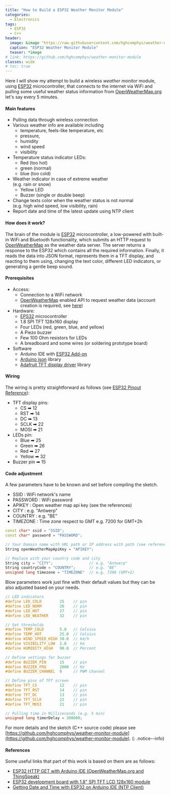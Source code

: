 ```yaml
---
title: "How to Build a ESP32 Weather Monitor Module"
categories:
  - Electronics
tags:
  - ESP32
  - C++
header:
  image: &image "https://raw.githubusercontent.com/hghcomphys/weather-monitor-module/master/docs/perspective.JPG"
  caption: "ESP32 Weather Monitor Module"
  teaser: *image
# link: https://github.com/hghcomphys/weather-monitor-module
classes: wide
# toc: true
---
```


Here I will show my attempt to build a wireless _weather monitor_ module, using [ESP32](https://en.wikipedia.org/wiki/NodeMCU) microcontroller, that connects to the internet via WiFi and pulling some useful weather status information from [OpenWeatherMap.org](https://openweathermap.org/) let's say every 5 minutes.


#### Main features
- Pulling data through wireless connection
- Various weather info are available including 
  - temperature, feels-like temperature, etc 
  - pressure, 
  - humidity
  - wind speed
  - visibility
- Temperature status indicator LEDs: 
  - Red (too hot)
  - green (normal)
  - blue (too cold)
- Weather indicator in case of extreme weather \
(e.g. rain or snow)
  - Yellow LED
  - Buzzer (single or double beep)
- Change texts color when the weather status is not normal \
(e.g. high wind speed, low visibility, rain) 
- Report date and time of the latest update using NTP client


#### How does it work?
The brain of the module is [ESP32][esp32ref] microcontroller, a low-powered with built-in WiFi and Bluetooth functionality, which submits an HTTP request to [OpenWeatherMap][openweatherref] as the weather data server. The server returns a response to the ESP32 which contains all the required information. Finally, it reads the data into JSON format, represents them in a TFT display, and reacting to them using, changing the text color, different LED indicators, or generating a gentle beep sound.

#### Prerequisites
- Access:
    - Connection to a WiFi network 
    - [OpenWeatherMap][openweatherref] enabled API to request weather data (account creation is required, see [here][apikeyref])
- Hardware:
    - [EPS32][esp32ref] microcontroller
    - 1.8 SPI TFT 128x160 display 
    - Four LEDs (red, green, blue, and yellow)
    - A Piezo buzzer
    - Few 100 Ohm resistors for LEDs
    - A breadboard and some wires (or soldering prototype board)
- Software
    - Arduino IDE with [ESP32 Add-on](https://randomnerdtutorials.com/installing-the-esp32-board-in-arduino-ide-windows-instructions/)
    - [Arduino json](https://github.com/bblanchon/ArduinoJson) library
    - [Adafruit TFT display driver](https://github.com/adafruit/Adafruit-ST7735-Library) library


#### Wiring
The wiring is pretty straightforward as follows (see [ESP32 Pinout Reference](https://randomnerdtutorials.com/esp32-pinout-reference-gpios/)): 
- TFT display pins:
    - CS ➡ 12    
    - RST ➡ 14    
    - DC  ➡ 13 
    - SCLK ➡ 22   
    - MOSI ➡ 21 
- LEDs pin:
    - Blue  ➡ 25   
    - Green ➡ 26  
    - Red   ➡ 27  
    - Yellow ➡ 32
- Buzzer pin ➡ 15


#### Code adjustment
A few parameters have to be known and set before compiling the sketch.
- SSID                  : WiFi network's name
- PASSWORD              : WiFi password
- APIKEY                : Open weather map api key (see the references)
- CITY                  : e.g. "Antwerp"
- COUNTRY               : e.g. "BE"
- TIMEZONE              : Time zone respect to GMT e.g. 7200 for GMT+2h

```cpp
const char* ssid = "SSID";
const char* password = "PASSWORD";

// Your Domain name with URL path or IP address with path (see references)
String openWeatherMapApiKey = "APIKEY";

// Replace with your country code and city
String city = "CITY";                // e.g. "Antwerp"
String countryCode = "COUNTRY";      // e.g. "BE"
unsigned long timezone = "TIMEZONE"  // e.g. 7200 (GMT+2)
```

Blow parameters work just fine with their default values but they can be also adjusted based on your needs.
```cpp
// LED indicators
#define LED_COLD        25    // pin
#define LED_NORM        26    // pin
#define LED_HOT         27    // pin
#define LED_WEATHER     32    // pin

// Set thresholds
#define TEMP_COLD       5.0   // Celsius
#define TEMP_HOT        25.0  // Celsius
#define WIND_SPEED_HIGH 30.0  // km/h 
#define VISIBILITY_LOW  2.0   // km
#define HUMIDITY_HIGH   90.0  // Percent

// Define settings for buzzer
#define BUZZER_PIN      15    // pin
#define BUZZER_FRQ      2000  // Hz
#define BUZZER_CHANNEL  0     // PWM channel

// Define pins of TFT screen
#define TFT_CS          12    // pin
#define TFT_RST         14    // pin 
#define TFT_DC          13    // pin
#define TFT_SCLK        22    // pin
#define TFT_MOSI        21    // pin    

// Pulling time in Milliseconds (e.g. 5 min)
unsigned long timerDelay = 300000; 
```

For more details and the sketch (C++ source code) please see 
[https://github.com/hghcomphys/weather-monitor-module](https://github.com/hghcomphys/weather-monitor-module).
{: .notice--info}

#### References
Some useful links that part of this work is based on them are as follows:

[esp32ref]: https://en.wikipedia.org/wiki/NodeMCU
[openweatherref]: https://openweathermap.org/
[apikeyref]: https://randomnerdtutorials.com/esp32-http-get-open-weather-map-thingspeak-arduino/
- [ESP32 HTTP GET with Arduino IDE (OpenWeatherMap.org and ThingSpeak)][apikeyref]
- [ESP32 development board with 1.8" SPI TFT LCD 128x160 module](http://acoptex.com/project/1515/basics-project-070p-esp32-development-board-with-18-spi-tft-lcd-128x160-module-at-acoptexcom/#sthash.C8gmE9Za.dpbs)
- [Getting Date and Time with ESP32 on Arduino IDE (NTP Client)](https://randomnerdtutorials.com/esp32-ntp-client-date-time-arduino-ide/)
